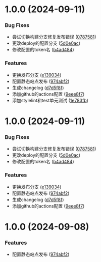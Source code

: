 # 1.0.0 (2024-09-11)


### Bug Fixes

* 尝试切换构建分支修复发布错误 ([0787581](https://github.com/Jing970712/public_cli_min/commit/078758135674f75c6c9fd67e00521ead1bb481b1))
* 更改deploy的配置分支 ([5d0e0ac](https://github.com/Jing970712/public_cli_min/commit/5d0e0ac84e79b8e25d7608d69ddc5f52704adbf8))
* 修改配置的token名 ([b4ad484](https://github.com/Jing970712/public_cli_min/commit/b4ad484d69aa3fbf7664f8a4deee8acc8197eaf4))


### Features

* 更换发布分支 ([e139034](https://github.com/Jing970712/public_cli_min/commit/e139034e35f634eed8b0f10a2ef3b6d38bee0e26))
* 配置静态站点发布 ([974abf2](https://github.com/Jing970712/public_cli_min/commit/974abf205be3a9a0706dd703a82560068a2e6e84))
* 生成changelog ([d7d5f8f](https://github.com/Jing970712/public_cli_min/commit/d7d5f8f3f4b110c80afa552e4bf6542db92cf667))
* 添加github的actions配置 ([9eee8f7](https://github.com/Jing970712/public_cli_min/commit/9eee8f76e18e752a5d8376a3e2723bee813a81ae))
* 添加stylelint和test单元测试 ([1e783fb](https://github.com/Jing970712/public_cli_min/commit/1e783fbbc3892f8a4094b76703bf054b869fc698))



# 1.0.0 (2024-09-11)


### Bug Fixes

* 尝试切换构建分支修复发布错误 ([0787581](https://github.com/Jing970712/public_cli_min/commit/078758135674f75c6c9fd67e00521ead1bb481b1))
* 更改deploy的配置分支 ([5d0e0ac](https://github.com/Jing970712/public_cli_min/commit/5d0e0ac84e79b8e25d7608d69ddc5f52704adbf8))
* 修改配置的token名 ([b4ad484](https://github.com/Jing970712/public_cli_min/commit/b4ad484d69aa3fbf7664f8a4deee8acc8197eaf4))


### Features

* 更换发布分支 ([e139034](https://github.com/Jing970712/public_cli_min/commit/e139034e35f634eed8b0f10a2ef3b6d38bee0e26))
* 配置静态站点发布 ([974abf2](https://github.com/Jing970712/public_cli_min/commit/974abf205be3a9a0706dd703a82560068a2e6e84))
* 生成changelog ([d7d5f8f](https://github.com/Jing970712/public_cli_min/commit/d7d5f8f3f4b110c80afa552e4bf6542db92cf667))
* 添加github的actions配置 ([9eee8f7](https://github.com/Jing970712/public_cli_min/commit/9eee8f76e18e752a5d8376a3e2723bee813a81ae))



# 1.0.0 (2024-09-08)


### Features

* 配置静态站点发布 ([974abf2](https://github.com/Jing970712/public_cli_min/commit/974abf205be3a9a0706dd703a82560068a2e6e84))



